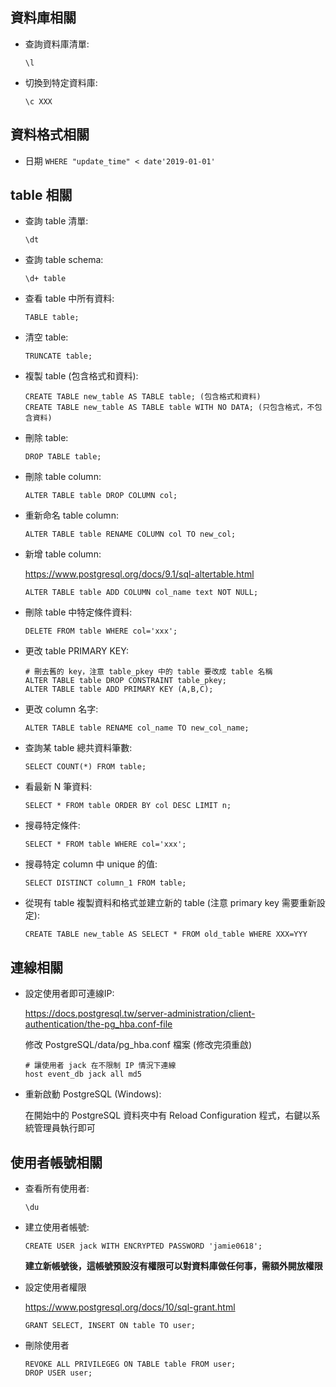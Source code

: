 ## 資料庫相關

- 查詢資料庫清單:

  ```\l ```

- 切換到特定資料庫:

  ```\c XXX```

## 資料格式相關

- 日期
   ```WHERE "update_time" < date'2019-01-01'```

## table 相關

- 查詢 table 清單:
    
  ```\dt```

- 查詢 table schema:
  
  ```\d+ table```

- 查看 table 中所有資料:

  ```TABLE table;```

- 清空 table: 
	
  ```TRUNCATE table;```
- 複製 table (包含格式和資料):

  ```
  CREATE TABLE new_table AS TABLE table; (包含格式和資料)
  CREATE TABLE new_table AS TABLE table WITH NO DATA; (只包含格式，不包含資料)
  ```

- 刪除 table:
	
  ```DROP TABLE table;```

- 刪除 table column:

  ```ALTER TABLE table DROP COLUMN col;```

- 重新命名 table column:
  
  ```ALTER TABLE table RENAME COLUMN col TO new_col;```

- 新增 table column:

  https://www.postgresql.org/docs/9.1/sql-altertable.html
	
  ```ALTER TABLE table ADD COLUMN col_name text NOT NULL;```
    
- 刪除 table 中特定條件資料:
	
  ```DELETE FROM table WHERE col='xxx';```

- 更改 table PRIMARY KEY:
	
  ```
  # 刪去舊的 key，注意 table_pkey 中的 table 要改成 table 名稱
  ALTER TABLE table DROP CONSTRAINT table_pkey; 
  ALTER TABLE table ADD PRIMARY KEY (A,B,C);
  ```
    
- 更改 column 名字:
	
  ```ALTER TABLE table RENAME col_name TO new_col_name;```

- 查詢某 table 總共資料筆數:
	
  ```SELECT COUNT(*) FROM table;```

- 看最新 N 筆資料:
	
  ```SELECT * FROM table ORDER BY col DESC LIMIT n;```
  
- 搜尋特定條件:

  ```SELECT * FROM table WHERE col='xxx';```
  
- 搜尋特定 column 中 unique 的值:

  ```SELECT DISTINCT column_1 FROM table;```
  
- 從現有 table 複製資料和格式並建立新的 table (注意 primary key 需要重新設定):

  ```CREATE TABLE new_table AS SELECT * FROM old_table WHERE XXX=YYY```

## 連線相關

- 設定使用者即可連線IP:

	https://docs.postgresql.tw/server-administration/client-authentication/the-pg_hba.conf-file
	
  修改 PostgreSQL/data/pg_hba.conf 檔案 (修改完須重啟)
  ```
  # 讓使用者 jack 在不限制 IP 情況下連線
  host event_db jack all md5
  ```
 
- 重新啟動 PostgreSQL (Windows):

	在開始中的 PostgreSQL 資料夾中有 Reload Configuration 程式，右鍵以系統管理員執行即可

## 使用者帳號相關

- 查看所有使用者:
  
  ```\du```
  
- 建立使用者帳號:
    
  ```CREATE USER jack WITH ENCRYPTED PASSWORD 'jamie0618';```
	
  **建立新帳號後，這帳號預設沒有權限可以對資料庫做任何事，需額外開放權限**
    
- 設定使用者權限
    
  https://www.postgresql.org/docs/10/sql-grant.html
	
  ```GRANT SELECT, INSERT ON table TO user;```
    
- 刪除使用者
	
  ```
  REVOKE ALL PRIVILEGEG ON TABLE table FROM user;
  DROP USER user;
  ```
